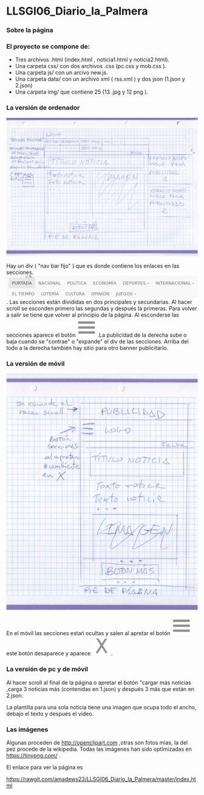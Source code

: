 # LLSGI06_Diario_la_Palmera

### Sobre la página

### El proyecto se compone de:
* Tres archivos .html (index.html , noticia1.html y noticia2.html).
* Una carpeta css/ con dos archivos .css (pc.css y mob.css ).
* Una carpeta js/ con un arcivo new.js. 
* Una carpeta data/ con un archivo xml ( rss.xml ) y dos json (1.json y 2.json)
* Una carpeta img/ que contiene 25 (13 .jpg y 12 png ).

### La versión de ordenador

![para_ordenador](para_ordenador.png)


Hay un div ( "nav bar fijo" ) que es donde contiene los enlaces en las secciones.
![Secciones](secciones.png).
Las secciones están divididas en dos principales y secundarias.
Al hacer scroll se esconden primero las segundas y después la primeras. Para volver a salir se tiene que volver al  principio de la página. Al esconderse las secciones aparece el botón ![botón_menu](img/bmenu.png) .La publicidad de la derecha sube o baja cuando se "contrae" o "expande" el div de las secciones.
Arriba del todo a la derecha también hay sitio para otro banner publicitario.

### La versión de móvil 
![para_movil](para_mobil.png)
 
 En el móvil las secciones estań ocultas y salen al apretar el botón ![boton_menu](img/bmenu.png) este botón desaparece y aparece ![boton_cerrar](img/bcerrar.png).


### La versión de pc y de móvil
Al hacer scroll al final de la página o apretar el botón "cargar más noticias ,carga 3 noticias más (contenidas en 1.json) y después 3 más que están en 2.json. 

La plantilla para una sola noticia tiene una imagen que ocupa todo el ancho, debajo el texto y después el video.


### Las imágenes
Algunas proceden de http://openclipart.com ,otras son fotos mias, la del pez procede de la wikipedia. Todas las imágenes han sido optimizadas en https://tinypng.com/ .


El enlace para ver la página es

https://rawgit.com/amadews23/LLSGI06_Diario_la_Palmera/master/index.html
